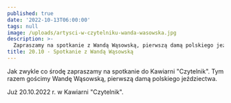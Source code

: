 ```yaml
---
published: true
date: '2022-10-13T06:00:00'
tags: null
image: /uploads/artysci-w-czytelniku-wanda-wasowska.jpg
description: >-
  Zapraszamy na spotkanie z Wandą Wąsowską, pierwszą damą polskiego jeździectwa.
title: 20.10 - Spotkanie z Wandą Wąsowską
---
```


Jak zwykle co środę zapraszamy na spotkanie do Kawiarni "Czytelnik". Tym razem gościmy Wandę Wąsowską, pierwszą damą polskiego jeździectwa.

Już 20.10.2022 r. w Kawiarni "Czytelnik".